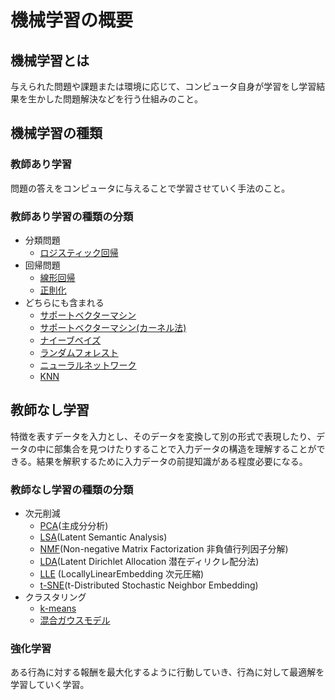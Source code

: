 # 機械学習の概要
## 機械学習とは
与えられた問題や課題または環境に応じて、コンピュータ自身が学習をし学習結果を生かした問題解決などを行う仕組みのこと。

## 機械学習の種類
### 教師あり学習
問題の答えをコンピュータに与えることで学習させていく手法のこと。

### 教師あり学習の種類の分類
  * 分類問題
    * [ロジスティック回帰](https://github.com/NamikoToriyama/machineLearning/tree/master/LogisticRegression)
  * 回帰問題
    * [線形回帰](https://github.com/NamikoToriyama/machineLearning/tree/master/LinearRegression)
    * [正則化](https://github.com/NamikoToriyama/machineLearning/tree/master/Regularization)
  * どちらにも含まれる
    * [サポートベクターマシン](https://github.com/NamikoToriyama/machineLearning/tree/master/SupportVectorMachine)
    * [サポートベクターマシン(カーネル法)](https://github.com/NamikoToriyama/machineLearning/tree/master/SVM(kernel))
    * [ナイーブベイズ](https://github.com/NamikoToriyama/machineLearning/tree/master/NaiveBayes)
    * [ランダムフォレスト](https://github.com/NamikoToriyama/machineLearning/tree/master/RandomForest)
    * [ニューラルネットワーク](https://github.com/NamikoToriyama/machineLearning/tree/master/NeuralNetwork)
    * [KNN](https://github.com/NamikoToriyama/machineLearning/tree/master/kNN)

## 教師なし学習
特徴を表すデータを入力とし、そのデータを変換して別の形式で表現したり、データの中に部集合を見つけたりすることで入力データの構造を理解することができる。結果を解釈するために入力データの前提知識がある程度必要になる。

### 教師なし学習の種類の分類
  * 次元削減
    * [PCA](https://github.com/NamikoToriyama/machineLearning/tree/master/PCA)(主成分分析)
    * [LSA](https://github.com/NamikoToriyama/machineLearning/tree/master/LSA)(Latent Semantic Analysis)
    * [NMF](https://github.com/NamikoToriyama/machineLearning/tree/master/NMF)(Non-negative Matrix Factorization 非負値行列因子分解)
    * [LDA](https://github.com/NamikoToriyama/machineLearning/tree/master/LDA)(Latent Dirichlet Allocation 潜在ディリクレ配分法)
    * [LLE](https://github.com/NamikoToriyama/machineLearning/tree/master/LLE) (LocallyLinearEmbedding 次元圧縮)
    * [t-SNE](https://github.com/NamikoToriyama/machineLearning/tree/master/t-SNE)(t-Distributed Stochastic Neighbor Embedding)
  * クラスタリング
    * [k-means](https://github.com/NamikoToriyama/machineLearning/tree/master/k-means)
    * [混合ガウスモデル](https://github.com/NamikoToriyama/machineLearning/tree/master/GMM)

### 強化学習
ある行為に対する報酬を最大化するように行動していき、行為に対して最適解を学習していく学習。
